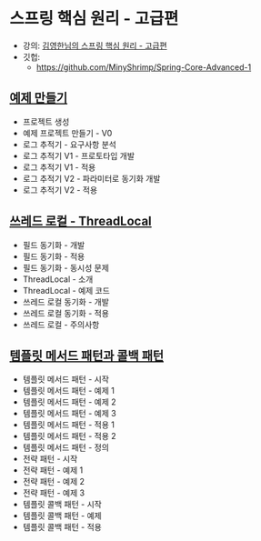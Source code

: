 # 스프링 핵심 원리 - 고급편

* 강의:
  [김영한님의 스프링 핵심 원리 - 고급편](https://www.inflearn.com/course/%EC%8A%A4%ED%94%84%EB%A7%81-%ED%95%B5%EC%8B%AC-%EC%9B%90%EB%A6%AC-%EA%B3%A0%EA%B8%89%ED%8E%B8/dashboard)
* 깃헙:
    * https://github.com/MinyShrimp/Spring-Core-Advanced-1

## [예제 만들기](강의/1강)

* 프로젝트 생성
* 예제 프로젝트 만들기 - V0
* 로그 추적기 - 요구사항 분석
* 로그 추적기 V1 - 프로토타입 개발
* 로그 추적기 V1 - 적용
* 로그 추적기 V2 - 파라미터로 동기화 개발
* 로그 추적기 V2 - 적용

## [쓰레드 로컬 - ThreadLocal](강의/2강)

* 필드 동기화 - 개발
* 필드 동기화 - 적용
* 필드 동기화 - 동시성 문제
* ThreadLocal - 소개
* ThreadLocal - 예제 코드
* 쓰레드 로컬 동기화 - 개발
* 쓰레드 로컬 동기화 - 적용
* 쓰레드 로컬 - 주의사항

## [템플릿 메서드 패턴과 콜백 패턴](강의/3강)

* 템플릿 메서드 패턴 - 시작
* 템플릿 메서드 패턴 - 예제 1
* 템플릿 메서드 패턴 - 예제 2
* 템플릿 메서드 패턴 - 예제 3
* 템플릿 메서드 패턴 - 적용 1
* 템플릿 메서드 패턴 - 적용 2
* 템플릿 메서드 패턴 - 정의
* 전략 패턴 - 시작
* 전략 패턴 - 예제 1
* 전략 패턴 - 예제 2
* 전략 패턴 - 예제 3
* 템플릿 콜백 패턴 - 시작
* 템플릿 콜백 패턴 - 예제
* 템플릿 콜백 패턴 - 적용